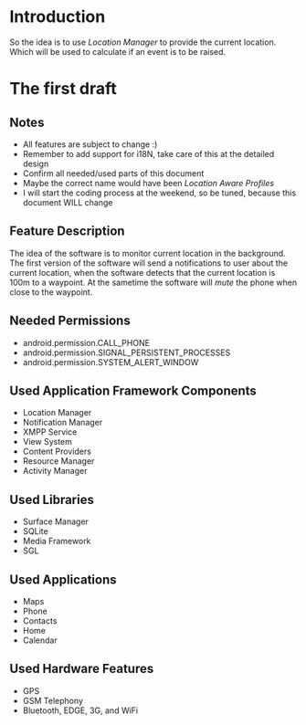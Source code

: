 # Introduction #

So the idea is to use _Location Manager_ to provide the current location. Which will be used to calculate if an event is to be raised.


# The first draft #

## Notes ##
  * All features are subject to change :)
  * Remember to add support for i18N, take care of this at the detailed design
  * Confirm all needed/used parts of this document
  * Maybe the correct name would have been _Location Aware Profiles_
  * I will start the coding process at the weekend, so be tuned, because this document WILL change

## Feature Description ##
The idea of the software is to monitor current location in the background. The first version of the software will send a notifications to user about the current location, when the software detects that the current location is 100m to a waypoint. At the sametime the software will _mute_ the phone when close to the waypoint.

## Needed Permissions ##
  * android.permission.CALL\_PHONE
  * android.permission.SIGNAL\_PERSISTENT\_PROCESSES
  * android.permission.SYSTEM\_ALERT\_WINDOW


## Used Application Framework Components ##
  * Location Manager
  * Notification Manager
  * XMPP Service
  * View System
  * Content Providers
  * Resource Manager
  * Activity Manager


## Used Libraries ##
  * Surface Manager
  * SQLite
  * Media Framework
  * SGL


## Used Applications ##
  * Maps
  * Phone
  * Contacts
  * Home
  * Calendar


## Used Hardware Features ##
  * GPS
  * GSM Telephony
  * Bluetooth, EDGE, 3G, and WiFi